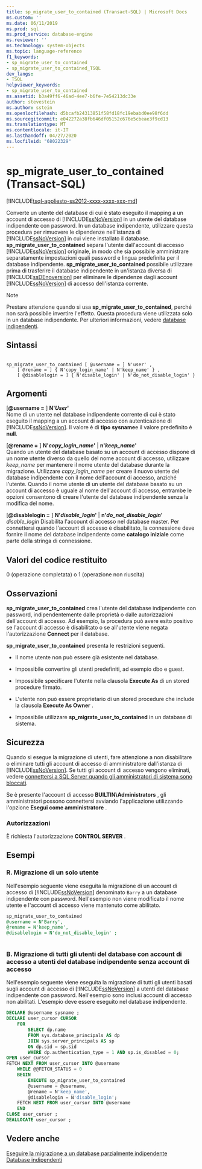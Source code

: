 ```yaml
---
title: sp_migrate_user_to_contained (Transact-SQL) | Microsoft Docs
ms.custom: ''
ms.date: 06/11/2019
ms.prod: sql
ms.prod_service: database-engine
ms.reviewer: ''
ms.technology: system-objects
ms.topic: language-reference
f1_keywords:
- sp_migrate_user_to_contained
- sp_migrate_user_to_contained_TSQL
dev_langs:
- TSQL
helpviewer_keywords:
- sp_migrate_user_to_contained
ms.assetid: b3a49ff6-46ad-4ee7-b6fe-7e54213dc33e
author: stevestein
ms.author: sstein
ms.openlocfilehash: d5bcafb24313851f58fd18fc19ebabd0ee98f6dd
ms.sourcegitcommit: e042272a38fb646df05152c676e5cbeae3f9cd13
ms.translationtype: MT
ms.contentlocale: it-IT
ms.lasthandoff: 04/27/2020
ms.locfileid: "68022329"
---
```

# <a name="sp_migrate_user_to_contained-transact-sql"></a>sp_migrate_user_to_contained (Transact-SQL)
[!INCLUDE[tsql-appliesto-ss2012-xxxx-xxxx-xxx-md](../../includes/tsql-appliesto-ss2012-xxxx-xxxx-xxx-md.md)]

  Converte un utente del database di cui è stato eseguito il mapping a un account di accesso di [!INCLUDE[ssNoVersion](../../includes/ssnoversion-md.md)] in un utente del database indipendente con password. In un database indipendente, utilizzare questa procedura per rimuovere le dipendenze nell'istanza di [!INCLUDE[ssNoVersion](../../includes/ssnoversion-md.md)] in cui viene installato il database. **sp_migrate_user_to_contained** separa l'utente dall'account di accesso [!INCLUDE[ssNoVersion](../../includes/ssnoversion-md.md)] originale, in modo che sia possibile amministrare separatamente impostazioni quali password e lingua predefinita per il database indipendente. **sp_migrate_user_to_contained** possibile utilizzare prima di trasferire il database indipendente in un'istanza diversa di [!INCLUDE[ssDEnoversion](../../includes/ssdenoversion-md.md)] per eliminare le dipendenze dagli account [!INCLUDE[ssNoVersion](../../includes/ssnoversion-md.md)] di accesso dell'istanza corrente.  
  
> [!NOTE]
> Prestare attenzione quando si usa **sp_migrate_user_to_contained**, perché non sarà possibile invertire l'effetto. Questa procedura viene utilizzata solo in un database indipendente. Per ulteriori informazioni, vedere [database indipendenti](../../relational-databases/databases/contained-databases.md).  
  
## <a name="syntax"></a>Sintassi  
  
```  
  
sp_migrate_user_to_contained [ @username = ] N'user' ,   
    [ @rename = ] { N'copy_login_name' | N'keep_name' } ,   
    [ @disablelogin = ] { N'disable_login' | N'do_not_disable_login' }   
```  
  
## <a name="arguments"></a>Argomenti  
 [**@username =** ] **N'***User***'**  
 Nome di un utente nel database indipendente corrente di cui è stato eseguito il mapping a un account di accesso con autenticazione di [!INCLUDE[ssNoVersion](../../includes/ssnoversion-md.md)]. Il valore è di **tipo sysname**e il valore predefinito è **null**.  
  
 [**@rename =** ] **N'***copy_login_name***'** | **n'***keep_name***'**  
 Quando un utente del database basato su un account di accesso dispone di un nome utente diverso da quello del nome account di accesso, utilizzare *keep_name* per mantenere il nome utente del database durante la migrazione. Utilizzare *copy_login_name* per creare il nuovo utente del database indipendente con il nome dell'account di accesso, anziché l'utente. Quando il nome utente di un utente del database basato su un account di accesso è uguale al nome dell'account di accesso, entrambe le opzioni consentono di creare l'utente del database indipendente senza la modifica del nome.  
  
 [**@disablelogin =** ] **N'***disable_login***'** | **n'***do_not_disable_login***'**  
 *disable_login* Disabilita l'account di accesso nel database master. Per connettersi quando l'account di accesso è disabilitato, la connessione deve fornire il nome del database indipendente come **catalogo iniziale** come parte della stringa di connessione.  
  
## <a name="return-code-values"></a>Valori del codice restituito  
 0 (operazione completata) o 1 (operazione non riuscita)  
  
## <a name="remarks"></a>Osservazioni  
 **sp_migrate_user_to_contained** crea l'utente del database indipendente con password, indipendentemente dalle proprietà o dalle autorizzazioni dell'account di accesso. Ad esempio, la procedura può avere esito positivo se l'account di accesso è disabilitato o se all'utente viene negata l'autorizzazione **Connect** per il database.  
  
 **sp_migrate_user_to_contained** presenta le restrizioni seguenti.  
  
-   Il nome utente non può essere già esistente nel database.  
  
-   Impossibile convertire gli utenti predefiniti, ad esempio dbo e guest.  
  
-   Impossibile specificare l'utente nella clausola **Execute As** di un stored procedure firmato.  
  
-   L'utente non può essere proprietario di un stored procedure che include la clausola **Execute As Owner** .  
  
-   Impossibile utilizzare **sp_migrate_user_to_contained** in un database di sistema.  
  
## <a name="security"></a>Sicurezza  
 Quando si esegue la migrazione di utenti, fare attenzione a non disabilitare o eliminare tutti gli account di accesso di amministratore dall'istanza di [!INCLUDE[ssNoVersion](../../includes/ssnoversion-md.md)]. Se tutti gli account di accesso vengono eliminati, vedere [connettersi a SQL Server quando gli amministratori di sistema sono bloccati](../../database-engine/configure-windows/connect-to-sql-server-when-system-administrators-are-locked-out.md).  
  
 Se è presente l'account di accesso **BUILTIN\Administrators** , gli amministratori possono connettersi avviando l'applicazione utilizzando l'opzione **Esegui come amministratore** .  
  
### <a name="permissions"></a>Autorizzazioni  
 È richiesta l'autorizzazione **CONTROL SERVER** .  
  
## <a name="examples"></a>Esempi  
  
### <a name="a-migrating-a-single-user"></a>R. Migrazione di un solo utente  
 Nell'esempio seguente viene eseguita la migrazione di un account di accesso di [!INCLUDE[ssNoVersion](../../includes/ssnoversion-md.md)] denominato `Barry` a un database indipendente con password. Nell'esempio non viene modificato il nome utente e l'account di accesso viene mantenuto come abilitato.  
  
```sql  
sp_migrate_user_to_contained   
@username = N'Barry',  
@rename = N'keep_name',  
@disablelogin = N'do_not_disable_login' ;  
  
```  
  
### <a name="b-migrating-all-database-users-with-logins-to-contained-database-users-without-logins"></a>B. Migrazione di tutti gli utenti del database con account di accesso a utenti del database indipendente senza account di accesso  
 Nell'esempio seguente viene eseguita la migrazione di tutti gli utenti basati sugli account di accesso di [!INCLUDE[ssNoVersion](../../includes/ssnoversion-md.md)] a utenti del database indipendente con password. Nell'esempio sono inclusi account di accesso non abilitati. L'esempio deve essere eseguito nel database indipendente.  
  
```sql  
DECLARE @username sysname ;  
DECLARE user_cursor CURSOR  
    FOR   
        SELECT dp.name   
        FROM sys.database_principals AS dp  
        JOIN sys.server_principals AS sp   
        ON dp.sid = sp.sid  
        WHERE dp.authentication_type = 1 AND sp.is_disabled = 0;  
OPEN user_cursor  
FETCH NEXT FROM user_cursor INTO @username  
    WHILE @@FETCH_STATUS = 0  
    BEGIN  
        EXECUTE sp_migrate_user_to_contained   
        @username = @username,  
        @rename = N'keep_name',  
        @disablelogin = N'disable_login';  
    FETCH NEXT FROM user_cursor INTO @username  
    END  
CLOSE user_cursor ;  
DEALLOCATE user_cursor ;  
```  
  
## <a name="see-also"></a>Vedere anche  
 [Eseguire la migrazione a un database parzialmente indipendente](../../relational-databases/databases/migrate-to-a-partially-contained-database.md)   
 [Database indipendenti](../../relational-databases/databases/contained-databases.md)  
  
  
